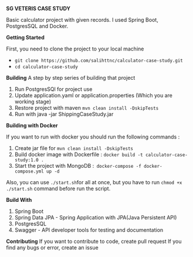 **SG VETERIS CASE STUDY**

Basic calculator project with given records. I used Spring Boot, PostgresSQL and Docker.

**Getting Started**

First, you need to clone the project to your local machine

* `git clone https://github.com/salihttnc/calculator-case-study.git`
* `cd calculator-case-study`

**Building**
A step by step series of building that project
1. Run PostgresSQl  for project use 
2. Update application.yaml or application.properties (Which you are working stage)
3. Restore project with maven  `mvn clean install -DskipTests`
4. Run with java -jar ShippingCaseStudy.jar

**Building with Docker** 

If you want to run with docker you should run the following commands : 
1. Create jar file for `mvn clean install -DskipTests `
2. Build docker image with Dockerfile : `docker build -t calculator-case-study:1.0 . `
3. Start the project with MongoDB :` docker-compose -f docker-compose.yml up -d`


Also, you can use `./start.sh`for all at once, but you have to run  `chmod +x ./start.sh` command before run the script.



****Build With****
1. Spring Boot 
2. Spring Data JPA - Spring Application with JPA(Java Persistent API)
3. PostgresSQL
4. Swagger - API developer tools for testing and documentation

**Contributing**
If you want to contribute to code, create pull request
If you find any bugs or error, create an issue



